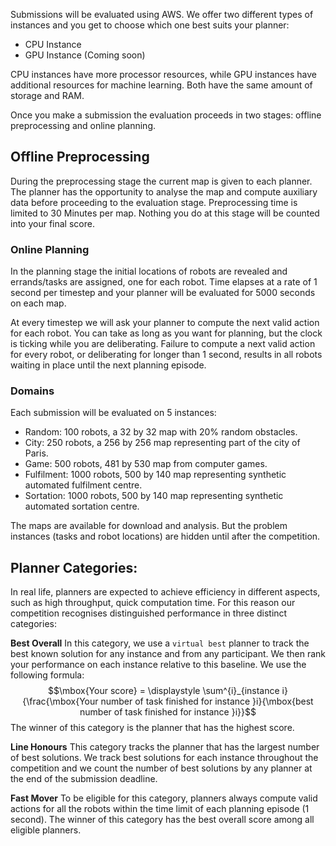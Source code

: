 Submissions will be evaluated using AWS.  We offer two different types of instances and you get to choose which one best suits your planner:
- CPU Instance
- GPU Instance (Coming soon)

CPU instances have more processor resources, while GPU instances have additional resources for machine learning. Both have the same amount of storage and RAM. 

Once you make a submission the evaluation proceeds in two stages: offline preprocessing and online planning. 

## Offline Preprocessing
During the preprocessing stage the current map is given to each planner. The planner has the opportunity to analyse the map and compute auxiliary data before proceeding to the evaluation stage. Preprocessing time is limited to 30 Minutes per map. Nothing you do at this stage will be counted into your final score.

### Online Planning
In the planning stage the initial locations of robots are revealed and errands/tasks are assigned, one for each robot. Time elapses at a rate of 1 second per timestep and your planner will be evaluated for 5000 seconds on each map. 

At every timestep we will ask your planner to compute the next valid action for each robot. You can take as long as you want for planning, but the clock is ticking while you are deliberating. Failure to compute a next valid action for every robot, or deliberating for longer than 1 second, results in all robots waiting in place until the next planning episode.

### Domains
Each submission will be evaluated on 5 instances:
- Random: 100 robots, a 32 by 32 map with 20% random obstacles.
- City: 250 robots, a 256 by 256 map representing part of the city of Paris.
- Game: 500 robots, 481 by 530 map from computer games.
- Fulfilment: 1000 robots, 500 by 140 map representing synthetic automated fulfilment centre.
- Sortation: 1000 robots, 500 by 140 map representing synthetic automated sortation centre.

The maps are available for download and analysis. But the problem instances (tasks and robot locations) are hidden until after the competition.


## Planner Categories:
In real life, planners are expected to achieve efficiency in different aspects, such as high  throughput, quick computation time. For this reason our competition recognises distinguished performance in three distinct categories: 

**Best Overall**
In this category, we use a `virtual best` planner to track the best known solution for any instance and from any participant. We then rank your performance on each instance relative to this baseline. We use the following formula:
$$\mbox{Your score} = \displaystyle \sum^{i}_{instance i}{\frac{\mbox{Your number of task finished for instance }i}{\mbox{best number of task finished for instance }i}}$$
The winner of this category is the planner that has the highest score.

**Line Honours**
This category tracks the planner that has the largest number of best solutions. We track best solutions for each instance throughout the competition and we count the number of best solutions by any planner at the end of the submission deadline.

**Fast Mover**
To be eligible for this category, planners always compute valid actions for all the robots within the time limit of each planning episode (1 second). The winner of this category has the best overall score among all eligible planners.

